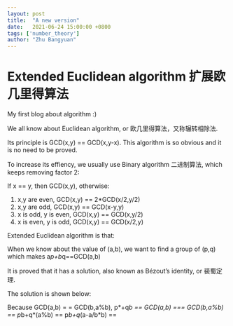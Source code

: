 ```yaml
---
layout: post
title:  "A new version"
date:   2021-06-24 15:00:00 +0800
tags: ['number_theory']
author: "Zhu Bangyuan"
---
```


# Extended Euclidean algorithm 扩展欧几里得算法

My first blog about algorithm :)<br>

We all know about Euclidean algorithm, or 欧几里得算法，又称辗转相除法.<br>

Its principle is GCD(x,y) == GCD(x,y-x). This algorithm is so obvious and it is no need to be proved.<br>

To increase its effiency, we usually use Binary algorithm 二进制算法, which keeps removing factor 2:<br>

If x == y, then GCD(x,y), otherwise:<br>

1. x,y are even, GCD(x,y) == 2*GCD(x/2,y/2)<br>
2. x,y are odd, GCD(x,y) == GCD(x-y,y)<br>
3. x is odd, y is even, GCD(x,y) == GCD(x,y/2)<br>
4. x is even, y is odd, GCD(x,y) == GCD(x/2,y)<br>

Extended Euclidean algorithm is that:<br>

When we know about the value of (a,b), we want to find a group of (p,q) which makes a*p+b*q==GCD(a,b)<br>

It is proved that it has a solution, also known as Bézout’s identity, or 裴蜀定理.

The solution is shown below:<br>

Because GCD(a,b) = = GCD(b,a%b), p*+q*b == GCD(a,b) === GCD(b,a%b) == p*b+q*(a%b) == p*b+q*(a-a/b*b) == 
